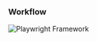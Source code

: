 ### Workflow
![Playwright Framework](https://github.com/jamil2018/arcbot_playwright/assets/43118676/0060c7de-d560-4724-bf0c-c4fb70ea83bd)
